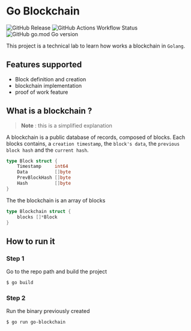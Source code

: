 # Go Blockchain

![GitHub Release](https://img.shields.io/github/v/release/oliv3340/go-blockchain)
![GitHub Actions Workflow Status](https://img.shields.io/github/actions/workflow/status/oliv3340/go-blockchain/go-ci.yml)
![GitHub go.mod Go version](https://img.shields.io/github/go-mod/go-version/oliv3340/go-blockchain)

This project is a technical lab to learn how works a blockchain in `Golang`.

## Features supported

- Block definition and creation
- blockchain implementation
- proof of work feature

## What is a blockchain ?

> **Note** : this is a simplified explanation

A blockchain is a public database of records, composed of blocks. Each blocks contains, a `creation timestamp`, the `block's data`, the `previous block hash` and the `current hash`.

```Go
type Block struct {
	Timestamp     int64
	Data          []byte
	PrevBlockHash []byte
	Hash          []byte
}
```

The the blockchain is an array of blocks

```Go
type Blockchain struct {
	blocks []*Block
}
```

## How to run it

### Step 1

Go to the repo path and build the project

```bash
$ go build
```

### Step 2

Run the binary previously created

```bash
$ go run go-blockchain
```
